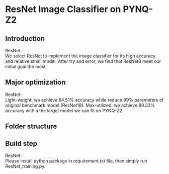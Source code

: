 # ResNet Image Classifier on PYNQ-Z2
## Introduction
ResNet:  
We select ResNet to implement the image classifier for its high accuracy and relative small model.
After try and error, we find that ResNet8 meet our initial goal the most.

## Major optimization
ResNet:  
Light-weight: we achieve 84.51% accuracy while reduce 99% parameters of original benchmark model (ResNet18).
Max-utilized: we achieve 89.33% accuracy with a the larget model we can fit on PYNQ-Z2.

## Folder structure

## Build step
ResNet:  
Please install python package in requirement.txt file, then simply run ResNet_training.py.